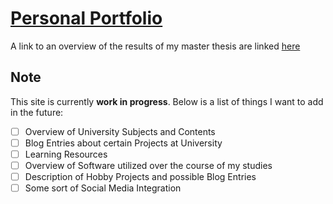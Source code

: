 # [Personal Portfolio](https://jannismain.github.io)

A link to an overview of the results of my master thesis are linked [here](_projects/SourceTracking.md)

## Note

This site is currently **work in progress**. Below is a list of things I want to add in the future:

- [ ] Overview of University Subjects and Contents
- [ ] Blog Entries about certain Projects at University
- [ ] Learning Resources
- [ ] Overview of Software utilized over the course of my studies
- [ ] Description of Hobby Projects and possible Blog Entries
- [ ] Some sort of Social Media Integration
